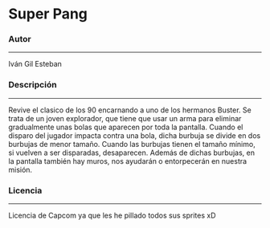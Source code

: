# Super Pang

### Autor
-----
Iván Gil Esteban

### Descripción
-----
Revive el clasico de los 90 encarnando a uno de los hermanos Buster. Se trata de un joven explorador, que tiene que usar un arma para eliminar gradualmente unas bolas que aparecen por toda la pantalla. Cuando el disparo del jugador impacta contra una bola, dicha burbuja se divide en dos burbujas de menor tamaño. Cuando las burbujas tienen el tamaño mínimo, si vuelven a ser disparadas, desaparecen. Además de dichas burbujas, en la pantalla también hay muros, nos ayudarán o entorpecerán en nuestra misión.



### Licencia
--------
Licencia de Capcom ya que les he pillado todos sus sprites xD

